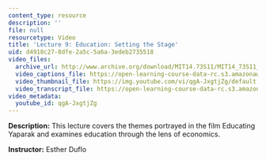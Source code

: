 ```yaml
---
content_type: resource
description: ''
file: null
resourcetype: Video
title: 'Lecture 9: Education: Setting the Stage'
uid: d4918c27-8dfe-2a5c-5a6a-3edeb2735518
video_files:
  archive_url: http://www.archive.org/download/MIT14.73S11/MIT14_73S11_lec09_300k.mp4
  video_captions_file: https://open-learning-course-data-rc.s3.amazonaws.com/14-73-the-challenge-of-world-poverty-spring-2011/98c39e6bfc3756dba5753f02495eee3f_qgA-JxgtjZg.vtt
  video_thumbnail_file: https://img.youtube.com/vi/qgA-JxgtjZg/default.jpg
  video_transcript_file: https://open-learning-course-data-rc.s3.amazonaws.com/14-73-the-challenge-of-world-poverty-spring-2011/c40012db8a55c7737c04de87d71eb7cb_qgA-JxgtjZg.pdf
video_metadata:
  youtube_id: qgA-JxgtjZg
---
```


**Description:** This lecture covers the themes portrayed in the film Educating Yaparak and examines education through the lens of economics.

**Instructor:** Esther Duflo